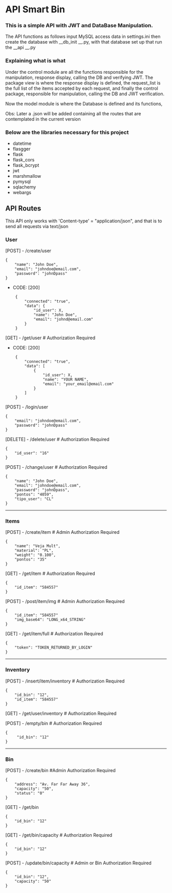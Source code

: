 # API Smart Bin
### This is a simple API with JWT and DataBase Manipulation. 

The API functions as follows input MySQL access data in settings.ini then create the database
with __db_init __.py, with that database set up that run the __api __.py

### Explaining what is what
Under the control module are all the functions responsible for the manipulation, response display, calling the DB and verifying JWT. 
The package view is where the response display is defined, the request_list is the full list of the items accepted by each request,
and finally the control package, responsible for manipulation, calling the DB and JWT verification.

Now the model module is where the Database is defined and its functions, 

Obs: Later a .json will be added containing all the routes that are contemplated in the current version

### Below are the libraries necessary for this project

 - datetime
 - flasgger
 - flask
 - flask_cors
 - flask_bcrypt
 - jwt
 - marshmallow
 - pymysql
 - sqlachemy
 - webargs

## API Routes
This API only works with 'Content-type' = "application/json", and that is to send all requests via text/json
### User

[POST] - /create/user

    {
        "name": "John Doe",
        "email": "johndoe@email.com",
        "password": "johnDpass"
    }

 - CODE: [200]

        {
            "connected": "true",
            "data": {
                "id_user": X,
                "name": "John Doe",
                "email": "johnd@email.com"
            }
        }

[GET] - /get/user # Authorization Required

 - CODE: [200]
   
        {
            "connected": "true",
            "data": [
                {
                    "id_user": X,
                    "name": "YOUR NAME",
                    "email": "your_email@email.com"
                }
            ]
        }

[POST] - /login/user 

    {
        "email": "johndoe@email.com",
        "password": "johnDpass"
    }

[DELETE] - /delete/user # Authorization Required

    {
        "id_user": "16"
    }

[POST] - /change/user  # Authorization Required

    {
        "name": "John Doe",
        "email": "johndoe@email.com",
        "password": "johnDpass",
        "pontos": "4059",
        "tipo_user": "CL"
    }

-------------------------------------------
### Items

[POST] - /create/item  # Admin Authorization Required

    {
        "name": "Veja Mult",
        "material": "PL",
        "weight": "0.100",
        "pontos": "35"
    }

[GET] - /get/item # Authorization Required

    {
        "id_item": "584557"
    }

[POST] - /post/item/img # Admin Authorization Required

    {
        "id_item": "584557"
        "img_base64": "LONG_x64_STRING"
    }

[GET] - /get/item/full # Authorization Required

    {
        "token": "TOKEN_RETURNED_BY_LOGIN"
    }

-------------------------------------------
### Inventory

[POST] - /insert/item/inventory # Authorization Required

    {
        "id_bin": "12",
        "id_item": "584557"
    }

[GET] - /get/user/inventory # Authorization Required
    
    

[POST] - /empty/bin # Authorization Required

    {
         "id_bin": "12"
    }

-------------------------------------------
### Bin 

[POST] - /create/bin #Admin Authorization Required

    {
        "address": "Av. Far Far Away 36",
        "capacity": "50",
        "status": "0"
    }

[GET] - /get/bin

    {
        "id_bin": "12"
    }

[GET] - /get/bin/capacity # Authorization Required

    {
        "id_bin": "12"
    }

[POST] - /update/bin/capacity  # Admin or Bin Authorization Required

    {
        "id_bin": "12",
        "capacity": "50"
    }
